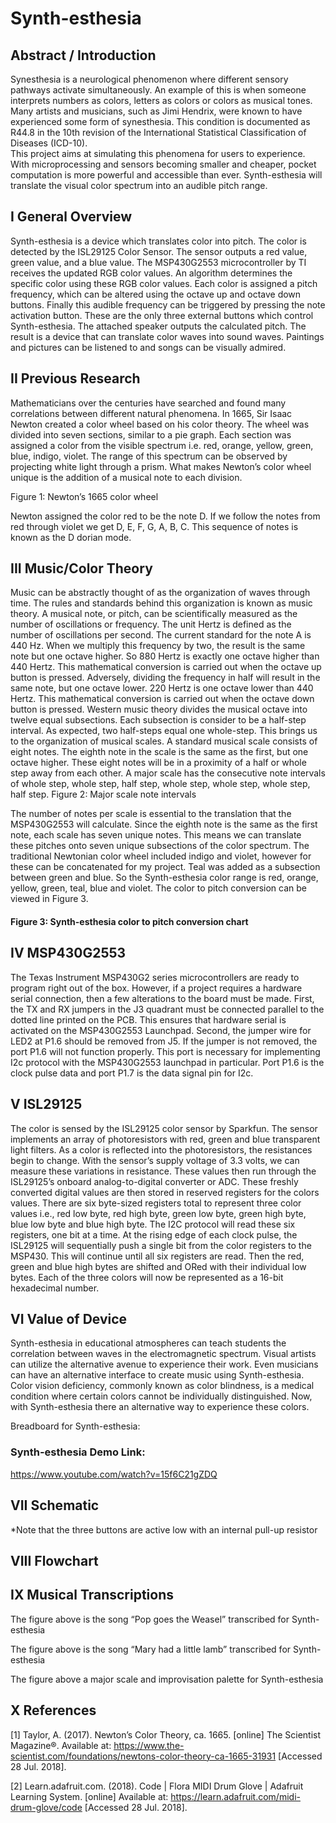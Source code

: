 # Synth-esthesia

## Abstract / Introduction
Synesthesia is a neurological phenomenon where different sensory pathways activate simultaneously.  An example of this is when someone interprets numbers as colors, letters as colors or colors as musical tones.  Many artists and musicians, such as Jimi Hendrix, were known to have experienced some form of synesthesia.  This condition is documented as R44.8 in the 10th revision of the International Statistical Classification of Diseases (ICD-10).  
This project aims at simulating this phenomena for users to experience.  With microprocessing and sensors becoming  smaller and cheaper, pocket computation is more powerful and accessible than ever.  Synth-esthesia will translate the visual color spectrum into an audible pitch range.  
## I	General Overview
Synth-esthesia is a device which translates color into pitch.  The color is detected by the ISL29125 Color Sensor.  The sensor outputs a red value, green value, and a blue value.  The MSP430G2553 microcontroller by TI receives the updated RGB color values.  An algorithm determines the specific color using these RGB color values.  Each color is assigned a pitch frequency, which can be altered using the octave up and octave down buttons.  Finally this audible frequency can be triggered by pressing the note activation button.  These are the only  three external buttons which control Synth-esthesia.  The attached speaker outputs the calculated pitch.  The result is a device that can translate color waves into sound waves.  Paintings and pictures can be listened to and songs can be visually admired.   
## II	Previous Research
Mathematicians over the centuries have searched and found many correlations between different natural phenomena.  In 1665, Sir Isaac Newton created a color wheel based on his color theory.  The wheel was divided into seven sections, similar to a pie graph.  Each section was assigned a color from the visible spectrum i.e. red, orange, yellow, green, blue, indigo, violet.  The range of this spectrum can be observed by projecting white light through a prism.  What makes Newton’s color wheel unique is the addition of a musical note to each division.  


Figure 1: Newton’s 1665 color wheel

Newton assigned the color red to be the note D.  If we follow the notes from red through violet we get D, E, F, G, A, B, C.  This sequence of notes is known as the D dorian mode.  
## III	Music/Color Theory
Music can be abstractly thought of as the organization of waves through time.  The rules and standards behind this organization is known as music theory.  A musical note, or pitch, can be scientifically measured as the number of oscillations or frequency.  The unit Hertz is defined as the number of oscillations per second.  The current standard for the note A is 440 Hz.  When we multiply this frequency by two, the result is the same note but one octave higher.  So 880 Hertz is exactly one octave higher than 440 Hertz.  This mathematical conversion is carried out when the octave up button is pressed.  Adversely, dividing the frequency in half will result in the same note, but one octave lower.  220 Hertz is one octave lower than 440 Hertz.  This mathematical conversion is carried out when the octave down button is pressed.  Western music theory divides the musical octave into twelve equal subsections.  Each subsection is consider to be a half-step interval.  As expected, two half-steps equal one whole-step.
This brings us to the organization of musical scales.  A standard musical scale consists of eight notes.  The eighth note in the scale is the same as the first, but one octave higher. These eight notes will be in a proximity of a half or whole step away from each other.  A major scale has the consecutive note intervals of whole step, whole step, half step, whole step, whole step, whole step, half step.
Figure 2: Major scale note intervals

The number of notes per scale is essential to the translation that the MSP430G2553 will calculate.  Since the eighth note is the same as the first note, each scale has seven unique notes.  This means we can translate these pitches onto seven unique subsections of the color spectrum.  The traditional Newtonian color wheel included indigo and violet, however for these can be concatenated for my project.  Teal was added as a subsection between green and blue.  So the Synth-esthesia color range is red, orange, yellow, green, teal, blue and violet.  The color to pitch conversion can be viewed in Figure 3.

#### Figure 3: Synth-esthesia color to pitch conversion chart

## IV	MSP430G2553
The Texas Instrument MSP430G2 series microcontrollers are ready to program right out of the box.  However, if a project requires a hardware serial connection, then a few alterations to the board must be made.  First, the TX and RX jumpers in the J3 quadrant must be connected parallel to the dotted line printed on the PCB.  This ensures that hardware serial is activated on the MSP430G2553 Launchpad.  Second, the jumper wire for LED2 at P1.6 should be removed from J5.  If the jumper is not removed, the port P1.6 will not function properly. This port is necessary for implementing I2c protocol with the MSP430G2553 launchpad in particular.  Port P1.6 is the clock pulse data and port P1.7 is the data signal pin for I2c.

## V	ISL29125
The color is sensed by the ISL29125 color sensor by Sparkfun.  The sensor implements an array of photoresistors with red, green and blue transparent light filters.  As a color is reflected into the photoresistors, the resistances begin to change.  With the sensor’s supply voltage of 3.3 volts, we can measure these variations in resistance.  These values then run through the ISL29125’s onboard analog-to-digital converter or ADC.  These freshly converted digital values are then stored in reserved registers for the colors values.  There are six byte-sized registers total to represent three color values i.e., red low byte, red high byte, green low byte, green high byte, blue low byte and blue high byte. The I2C protocol will read these six registers, one bit at a time.  At the rising edge of each clock pulse, the ISL29125 will sequentially push a single bit from the color registers to the MSP430.  This will continue until all six registers are read.  Then the red, green and blue high bytes are shifted and ORed with their individual low bytes.  Each of the three colors will now be represented as a 16-bit hexadecimal number.

## VI	Value of Device
Synth-esthesia in educational atmospheres can teach students the correlation between waves in the electromagnetic spectrum.  Visual artists can utilize the alternative avenue to experience their work.  Even musicians can have an alternative interface to create music using Synth-esthesia. <br /> 
Color vision deficiency, commonly known as color blindness, is a medical condition where certain colors cannot be individually distinguished.  Now, with Synth-esthesia there an alternative way to experience these colors.





Breadboard for Synth-esthesia:




### Synth-esthesia Demo Link:
https://www.youtube.com/watch?v=15f6C21gZDQ

## VII	Schematic



*Note that the three buttons are active low with an internal pull-up resistor



## VIII	Flowchart
	

## IX	Musical Transcriptions 

The figure above is the song “Pop goes the Weasel” transcribed for Synth-esthesia


The figure above is the song “Mary had a little lamb” transcribed for Synth-esthesia


The figure above a major scale and improvisation palette for Synth-esthesia


## X	References

[1] Taylor, A. (2017). Newton’s Color Theory, ca. 1665. [online] The Scientist Magazine®.   Available at: https://www.the-scientist.com/foundations/newtons-color-theory-ca-1665-31931 [Accessed 28 Jul. 2018].

[2] Learn.adafruit.com. (2018). Code | Flora MIDI Drum Glove | Adafruit Learning System. [online] Available at: https://learn.adafruit.com/midi-drum-glove/code [Accessed 28 Jul. 2018].


	

